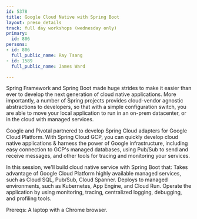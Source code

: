 ```yaml
---
id: 5378
title: Google Cloud Native with Spring Boot
layout: preso_details
track: full day workshops (wednesday only)
primary:
  id: 806
persons:
- id: 806
  full_public_name: Ray Tsang
- id: 1589
  full_public_name: James Ward

---
```

Spring Framework and Spring Boot made huge strides to make it easier than ever to develop the next generation of cloud native applications. More importantly, a number of Spring projects provides cloud-vendor agnostic abstractions to developers, so that with a simple configuration switch, you are able to move your local application to run in an on-prem datacenter, or in the cloud with managed services.

Google and Pivotal partnered to develop Spring Cloud adapters for Google Cloud Platform. With Spring Cloud GCP, you can quickly develop cloud native applications & harness the power of Google infrastructure, including easy connection to GCP's managed databases, using Pub/Sub to send and receive messages, and other tools for tracing and monitoring your services.

In this session, we'll build cloud native service with Spring Boot that:
Takes advantage of Google Cloud Platform highly available managed services, such as Cloud SQL, Pub/Sub, Cloud Spanner.
Deploys to managed environments, such as Kubernetes, App Engine, and Cloud Run.
Operate the application by using monitoring, tracing, centralized logging, debugging, and profiling tools.

Prereqs: A laptop with a Chrome browser.

